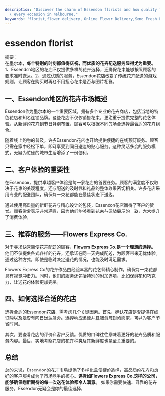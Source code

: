 ```yaml
---
description: "Discover the charm of Essendon florists and how quality flower delivery enhances\
  \ every occasion in Melbourne."
keywords: "florist,flower delivery, Online Flower Delivery,Send Fresh Flowers in Melbourne"
---
```

# essendon florist

摘要：  
在墨尔本，**每个特别的时刻都值得庆祝，而优质的花卉配送服务显得尤为重要。** 1、Essendon地区的花店不仅提供多样的花卉选择，还确保花束能够按照顾客的要求准时送达。2、通过优质的服务，Essendon花店改变了传统花卉配送的游戏规则，让顾客在购买时再也不用担心花束是否与图片相符。 

## 一、Essendon地区的花卉市场概述  

Essendon作为墨尔本的一个重要区域，拥有多个专业的花卉商店，包括当地的特色花店和知名连锁品牌。这些花店不仅仅销售花束，更注重于提供完整的花艺体验。从新鲜的花卉到节日特别布置，顾客可以根据不同的场合选择最合适的花卉组合。

随着线上购物的普及，许多Essendon花店也开始提供便捷的在线预订服务。顾客只需在家中轻松下单，即可享受到同日送达的贴心服务。这种灵活多变的服务模式，无疑为忙碌的城市生活增添了一份便利。

## 二、客户体验的重要性  

在Essendon，提供卓越客户体验是每一家花店的首要任务。顾客的满意度不仅取决于花束的美观程度，还与配送的及时性和礼品的整体效果密切相关。许多花店采用专业的配送团队，确保每一束花都能在最佳状态下送达。

通过使用高质量的新鲜花卉与精心设计的包装，Essendon花店赢得了客户的赞誉。顾客常常表示非常满意，因为他们能够看到花束与网站展示的一致，大大提升了消费体验。

## 三、推荐的服务——Flowers Express Co.  

对于寻求快速简便花卉配送的顾客，**Flowers Express Co.是一个理想的选择。** 他们不仅提供各式各样的花卉，还承诺在同一天完成配送，为顾客带来无忧体验。通过这种方式，即使是临时决定送花的情况，也能及时满足需求。

Flowers Express Co的花卉作品由经验丰富的花艺师精心制作，确保每一束花都具有视觉冲击力。同时，他们的服务还包括特别的附加选项，比如保鲜花和巧克力，让送花的体验更加完美。

## 四、如何选择合适的花店  

选择合适的Essendon花店，需考虑几个关键因素。首先，确认花店是否提供在线订购以及是否有同日送达服务。选择响应迅速并且服务周到的商家，可以为客户节省时间。

其次，要查看花店的评价和客户反馈。优质的口碑往往意味着更好的花卉品质和服务内容。最后，实地考察花店的花卉种类及其新鲜度也是至关重要的。

## 总结  

总的来说，Essendon的花卉市场提供了多样化且便捷的选择，高品质的花卉和良好的客户服务成为了市场竞争的核心。**选择如Flowers Express Co.这样的公司，能够确保您所期待的每一次送花体验都令人满意。** 如果你需要快速、可靠的花卉服务，Essendon无疑会是你的最佳选择。
